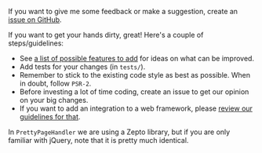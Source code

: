If you want to give me some feedback or make a suggestion, create an [issue on GitHub](https://github.com/filp/whoops/issues/new).

If you want to get your hands dirty, great! Here's a couple of steps/guidelines:
- See [a list of possible features to add](docs/Possible%20Upcoming%20Features.md) for ideas on what can be improved.
- Add tests for your changes (in `tests/`).
- Remember to stick to the existing code style as best as possible. When in doubt, follow `PSR-2`.
- Before investing a lot of time coding, create an issue to get our opinion on your big changes.
- If you want to add an integration to a web framework, please [review our guidelines for that](docs/Framework%20Integration.md#contributing-an-integration-with-a-framework).

In `PrettyPageHandler` we are using a Zepto library, but if you are only familiar with jQuery, note that it is pretty much identical.
